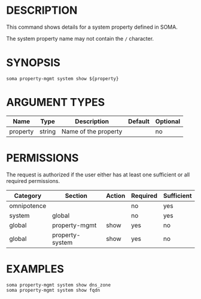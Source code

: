 # DESCRIPTION

This command shows details for a system property defined in SOMA.

The system property name may not contain the `/` character.

# SYNOPSIS

```
soma property-mgmt system show ${property}
```

# ARGUMENT TYPES

Name | Type |     Description   | Default | Optional
 --- |  --- | ----------------- | ------- | --------
property | string | Name of the property | | no

# PERMISSIONS

The request is authorized if the user either has at least one
sufficient or all required permissions.

Category | Section | Action | Required | Sufficient
 ------- | ------- | ------ | -------- | ----------
omnipotence | | | no | yes
system | global | | no | yes
global | property-mgmt | show | yes | no
global | property-system | show | yes | no

# EXAMPLES

```
soma property-mgmt system show dns_zone
soma property-mgmt system show fqdn
```
